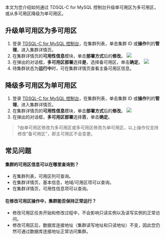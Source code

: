 
本文为您介绍如何通过 TDSQL-C for MySQL 控制台升级单可用区为多可用区，或从多可用区降级为单可用区。

## 升级单可用区为多可用区
1. 登录 [TDSQL-C for MySQL 控制台](https://console.cloud.tencent.com/cynosdb)，在集群列表，单击集群 ID 或**操作**列的**管理**，进入集群详情页。
2. 在集群详情页的**可用性信息**模块，单击**部署方式**后的**修改**。
![](https://qcloudimg.tencent-cloud.cn/raw/d9afaa317f9c03e9d5d46818adccab28.png)
3. 在弹出的对话框，**多可用区部署**选择**是**，选择备可用区，单击**确定**。
![](https://qcloudimg.tencent-cloud.cn/raw/00e532dc2a1f961de3a73f892c5aff72.png)
4. 待集群状态为**运行中**时，可在集群详情页查看主备可用区信息。

## 降级多可用区为单可用区
1. 登录 [TDSQL-C for MySQL 控制台](https://console.cloud.tencent.com/cynosdb)，在集群列表，单击集群 ID 或**操作**列的**管理**，进入集群详情页。
2. 在集群详情页的**可用性信息**模块，单击**部署方式**后的**修改**。
![](https://qcloudimg.tencent-cloud.cn/raw/0967f1f7193993d16f8873464b35318e.png)
3. 在弹出的对话框，**多可用区部署**选择**否**，单击**确定**。
>?由单可用区修改为多可用区或多可用区修改为单可用区，以上操作仅支持修改“备可用区”，即主可用区不会变更。
>

## 常见问题
#### 集群的可用区信息可以在哪里查询到？
- 在集群列表，可用区列可查询。
- 在集群详情页，基本信息，地域/可用区项可以查询。
- 在集群详情页，可用性信息项可以查询。

#### 在修改可用区操作中，集群能否保持正常运行？
- 修改可用区任务开始和修改过程中，不会影响只读实例以及读写实例的正常访问。
- 修改可用区后，数据库连接地址（集群读写地址和只读地址）不变，因此您仍然可通过数据库连接地址正常访问集群。

